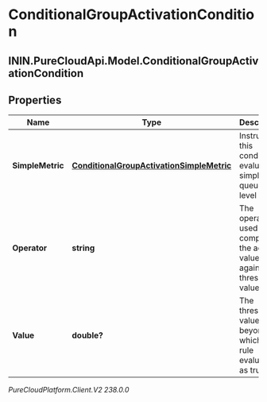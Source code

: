 # ConditionalGroupActivationCondition

## ININ.PureCloudApi.Model.ConditionalGroupActivationCondition

## Properties

|Name | Type | Description | Notes|
|------------ | ------------- | ------------- | -------------|
| **SimpleMetric** | [**ConditionalGroupActivationSimpleMetric**](ConditionalGroupActivationSimpleMetric) | Instructs this condition to evaluate a simple queue-level metric | [optional] |
| **Operator** | **string** | The operator used to compare the actual value against the threshold value | [optional] |
| **Value** | **double?** | The threshold value, beyond which a rule evaluates as true | [optional] |



_PureCloudPlatform.Client.V2 238.0.0_
